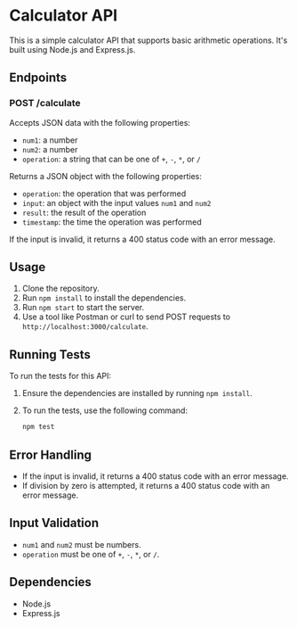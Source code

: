 # Calculator API

This is a simple calculator API that supports basic arithmetic operations. It's built using Node.js and Express.js.

## Endpoints

### POST /calculate

Accepts JSON data with the following properties:

- `num1`: a number
- `num2`: a number
- `operation`: a string that can be one of `+`, `-`, `*`, or `/`

Returns a JSON object with the following properties:

- `operation`: the operation that was performed
- `input`: an object with the input values `num1` and `num2`
- `result`: the result of the operation
- `timestamp`: the time the operation was performed

If the input is invalid, it returns a 400 status code with an error message.

## Usage

1. Clone the repository.
2. Run `npm install` to install the dependencies.
3. Run `npm start` to start the server.
4. Use a tool like Postman or curl to send POST requests to `http://localhost:3000/calculate`.

## Running Tests

To run the tests for this API:

1. Ensure the dependencies are installed by running `npm install`.
2. To run the tests, use the following command:

   ```bash
   npm test

## Error Handling

- If the input is invalid, it returns a 400 status code with an error message.
- If division by zero is attempted, it returns a 400 status code with an error message.

## Input Validation

- `num1` and `num2` must be numbers.
- `operation` must be one of `+`, `-`, `*`, or `/`.

## Dependencies

- Node.js
- Express.js


